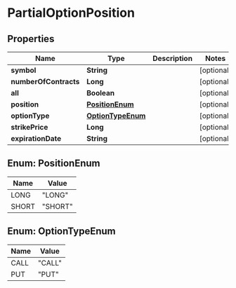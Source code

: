 

# PartialOptionPosition


## Properties

| Name | Type | Description | Notes |
|------------ | ------------- | ------------- | -------------|
|**symbol** | **String** |  |  [optional] |
|**numberOfContracts** | **Long** |  |  [optional] |
|**all** | **Boolean** |  |  [optional] |
|**position** | [**PositionEnum**](#PositionEnum) |  |  [optional] |
|**optionType** | [**OptionTypeEnum**](#OptionTypeEnum) |  |  [optional] |
|**strikePrice** | **Long** |  |  [optional] |
|**expirationDate** | **String** |  |  [optional] |



## Enum: PositionEnum

| Name | Value |
|---- | -----|
| LONG | &quot;LONG&quot; |
| SHORT | &quot;SHORT&quot; |



## Enum: OptionTypeEnum

| Name | Value |
|---- | -----|
| CALL | &quot;CALL&quot; |
| PUT | &quot;PUT&quot; |



